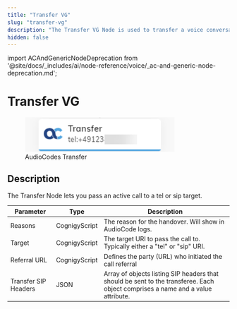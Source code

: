 ```yaml
---
title: "Transfer VG"
slug: "transfer-vg"
description: "The Transfer VG Node is used to transfer a voice conversation to a Voice Gateway destination."
hidden: false
---
```


import ACAndGenericNodeDeprecation from '@site/docs/_includes/ai/node-reference/voice/_ac-and-generic-node-deprecation.md';

# Transfer VG

<figure>
  <img class="image-center" src="../../../../../../static/img/_assets/ai/resource/node-reference/audiocodes/transfer.png" width="80%" />
  <figcaption>AudioCodes Transfer</figcaption>
</figure>

## Description

<ACAndGenericNodeDeprecation />

The Transfer Node lets you pass an active call to a tel or sip target.

| Parameter            | Type          | Description                                                                                                                     |
|----------------------|---------------|---------------------------------------------------------------------------------------------------------------------------------|
| Reasons              | CognigyScript | The reason for the handover. Will show in AudioCode logs.                                                                       |
| Target               | CognigyScript | The target URI to pass the call to. Typically either a "tel" or "sip" URI.                                                      |
| Referral URL         | CognigyScript | Defines the party (URL) who initiated the call referral                                                                         |
| Transfer SIP Headers | JSON          | Array of objects listing SIP headers that should be sent to the transferee. Each object comprises a name and a value attribute. |

